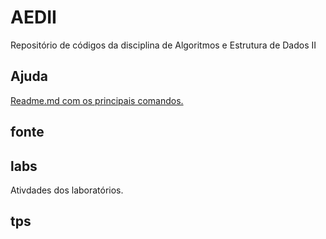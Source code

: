 # AEDII
Repositório de códigos da disciplina de Algoritmos e Estrutura de Dados II

## Ajuda

[Readme.md com os principais comandos.](ajuda/)

## fonte

## labs
Ativdades dos laboratórios.


## tps


